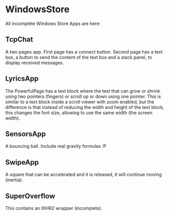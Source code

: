 WindowsStore
============

All incomplete Windows Store Apps are here:

TcpChat
-------

A two pages app. First page has a connect button. Second page has a text box, a 
button to send the content of the text box and a stack panel, to display 
received messages.

LyricsApp
---------

The PowerfulPage has a text block where the text that can grow or shrink using two 
pointers (fingers) or scroll up or down using one pointer. This is similar to a 
text block inside a scroll viewer with zoom enabled, but the difference is that
instead of reducing the width and height of the text block, this changes the
font size, allowing to use the same width (the screen width).

SensorsApp
----------

A bouncing ball. Include real gravity formulas :P

SwipeApp
--------

A square that can be accelerated and it is released, it will continue moving (inertia).

SuperOverflow
-------------

This contains an IXHR2 wrapper (incomplete).

